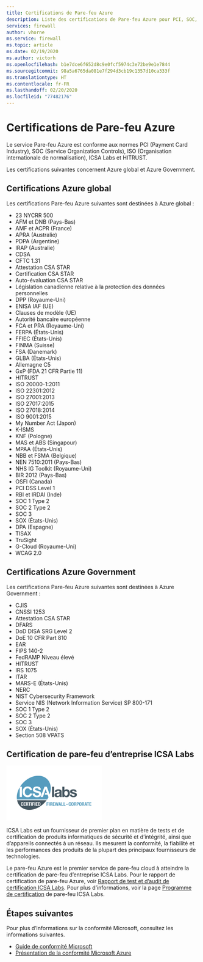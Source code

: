 ```yaml
---
title: Certifications de Pare-feu Azure
description: Liste des certifications de Pare-feu Azure pour PCI, SOC, ISO et ICSA Labs
services: firewall
author: vhorne
ms.service: firewall
ms.topic: article
ms.date: 02/19/2020
ms.author: victorh
ms.openlocfilehash: b1e7dce6f652d8c9e0fcf5974c3e72be9e1e7844
ms.sourcegitcommit: 98a5a6765da081e7f294d3cb19c1357d10ca333f
ms.translationtype: HT
ms.contentlocale: fr-FR
ms.lasthandoff: 02/20/2020
ms.locfileid: "77482176"
---
```

# <a name="azure-firewall-certifications"></a>Certifications de Pare-feu Azure

Le service Pare-feu Azure est conforme aux normes PCI (Payment Card Industry), SOC (Service Organization Controls), ISO (Organisation internationale de normalisation), ICSA Labs et HITRUST.

Les certifications suivantes concernent Azure global et Azure Government.

## <a name="global-azure-certifications"></a>Certifications Azure global

Les certifications Pare-feu Azure suivantes sont destinées à Azure global :

- 23 NYCRR 500
- AFM et DNB (Pays-Bas)
- AMF et ACPR (France)
- APRA (Australie)
- PDPA (Argentine)
- IRAP (Australie)
- CDSA
- CFTC 1.31
- Attestation CSA STAR
- Certification CSA STAR
- Auto-évaluation CSA STAR
- Législation canadienne relative à la protection des données personnelles
- DPP (Royaume-Uni)
- ENISA IAF (UE)
- Clauses de modèle (UE)
- Autorité bancaire européenne
- FCA et PRA (Royaume-Uni)
- FERPA (États-Unis)
- FFIEC (États-Unis)
- FINMA (Suisse)
- FSA (Danemark)
- GLBA (États-Unis)
- Allemagne C5
- GxP (FDA 21 CFR Partie 11)
- HITRUST
- ISO 20000-1:2011
- ISO 22301:2012
- ISO 27001:2013
- ISO 27017:2015
- ISO 27018:2014
- ISO 9001:2015
- My Number Act (Japon)
- K-ISMS
- KNF (Pologne)
- MAS et ABS (Singapour)
- MPAA (États-Unis)
- NBB et FSMA (Belgique)
- NEN 7510:2011 (Pays-Bas)
- NHS IG Toolkit (Royaume-Uni)
- BIR 2012 (Pays-Bas)
- OSFI (Canada)
- PCI DSS Level 1
- RBI et IRDAI (Inde)
- SOC 1 Type 2
- SOC 2 Type 2
- SOC 3
- SOX (États-Unis)
- DPA (Espagne)
- TISAX
- TruSight
- G-Cloud (Royaume-Uni)
- WCAG 2.0


## <a name="azure-government-certifications"></a>Certifications Azure Government

Les certifications Pare-feu Azure suivantes sont destinées à Azure Government :

- CJIS
- CNSSI 1253
- Attestation CSA STAR
- DFARS
- DoD DISA SRG Level 2
- DoE 10 CFR Part 810
- EAR
- FIPS 140-2
- FedRAMP Niveau élevé
- HITRUST
- IRS 1075
- ITAR
- MARS-E (États-Unis)
- NERC
- NIST Cybersecurity Framework
- Service NIS (Network Information Service) SP 800-171
- SOC 1 Type 2
- SOC 2 Type 2
- SOC 3
- SOX (États-Unis)
- Section 508 VPATS

## <a name="icsa-labs-corporate-firewall-certification"></a>Certification de pare-feu d’entreprise ICSA Labs

![Certification ICSA](media/overview/icsa-cert-firewall-small.png)

ICSA Labs est un fournisseur de premier plan en matière de tests et de certification de produits informatiques de sécurité et d’intégrité, ainsi que d’appareils connectés à un réseau. Ils mesurent la conformité, la fiabilité et les performances des produits de la plupart des principaux fournisseurs de technologies.

Le pare-feu Azure est le premier service de pare-feu cloud à atteindre la certification de pare-feu d’entreprise ICSA Labs. Pour le rapport de certification de pare-feu Azure, voir [Rapport de test et d’audit de certification ICSA Labs](https://aka.ms/ICSALabsCertification). Pour plus d’informations, voir la page [Programme de certification](https://www.icsalabs.com/technology-program/firewalls) de pare-feu ICSA Labs.


## <a name="next-steps"></a>Étapes suivantes

Pour plus d’informations sur la conformité Microsoft, consultez les informations suivantes.

- [Guide de conformité Microsoft](https://servicetrust.microsoft.com/ViewPage/MSComplianceGuide)
- [Présentation de la conformité Microsoft Azure](https://gallery.technet.microsoft.com/Overview-of-Azure-c1be3942)
